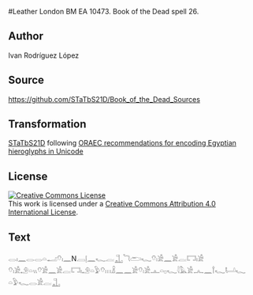 #Leather London BM EA 10473. Book of the Dead spell 26.

## Author 

Ivan Rodríguez López

## Source 

https://github.com/STaTbS21D/Book_of_the_Dead_Sources

## Transformation 

[STaTbS21D](https://statbs21d.github.io/) following [ORAEC recommendations for encoding Egyptian hieroglyphs in Unicode](https://github.com/oraec/recommendations-encoding-hieroglyphs)

## License 

<a rel="license" href="http://creativecommons.org/licenses/by/4.0/"><img alt="Creative Commons License" style="border-width:0" src="https://i.creativecommons.org/l/by/4.0/88x31.png" /></a><br />This work is licensed under a <a rel="license" href="http://creativecommons.org/licenses/by/4.0/">Creative Commons Attribution 4.0 International License</a>.

## Text 

<hiero><rubrum>𓂋𓏤𓈖𓂋𓂋𓏏𓂝𓄣𓏤𓈖</rubrum>N𓐙𓊤𓈖𓆑𓐛𓊻𓆓𓂧𓆑𓄣𓏤𓀀𓈖𓀀𓐛𓉐𓏤𓀀<br>
𓄣𓏤𓀀𓄂𓏏𓏭𓄣𓀀𓈖𓀀𓐛𓉐𓏤𓄂𓏏𓅱𓄣𓏥𓏎𓈖𓈖𓀀𓄣𓏤𓀀𓊵𓏏𓊪𓆑𓇋𓅓𓀀𓂜𓈖𓍙𓆑𓂡𓆑<br>
𓏏𓅱𓆑𓂋𓀀𓐛𓊻<br></hiero>